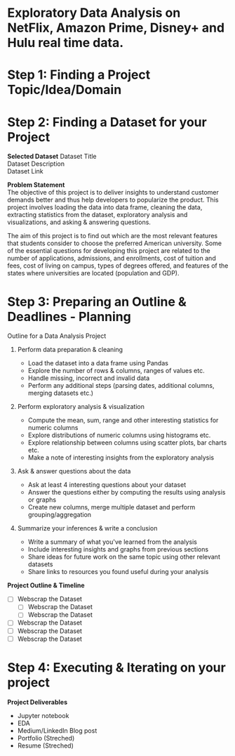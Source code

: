 # Exploratory Data Analysis on NetFlix, Amazon Prime, Disney+ and Hulu real time data. 
# Step 1: Finding a Project Topic/Idea/Domain
# Step 2: Finding a Dataset for your Project

**Selected Dataset**
Dataset Title  
Dataset Description   
Dataset Link    

**Problem Statement**   
The objective of this project is to deliver insights to understand customer demands better and thus help developers to popularize the product. This project involves loading the data into data frame, cleaning the data, extracting statistics from the dataset, exploratory analysis and visualizations, and asking & answering questions.  
  
The aim of this project is to find out which are the most relevant features that students consider to choose the preferred American university. Some of the essential questions for developing this project are related to the number of applications, admissions, and enrollments, cost of tuition and fees, cost of living on campus, types of degrees offered, and features of the states where universities are located (population and GDP).

# Step 3: Preparing an Outline & Deadlines - Planning

Outline for a Data Analysis Project   

1. Perform data preparation & cleaning
    - Load the dataset into a data frame using Pandas
    - Explore the number of rows & columns, ranges of values etc.
    - Handle missing, incorrect and invalid data
    - Perform any additional steps (parsing dates, additional columns, merging datasets etc.)
    
2. Perform exploratory analysis & visualization
    - Compute the mean, sum, range and other interesting statistics for numeric columns
    - Explore distributions of numeric columns using histograms etc.
    - Explore relationship between columns using scatter plots, bar charts etc.
    - Make a note of interesting insights from the exploratory analysis
    
3. Ask & answer questions about the data
    - Ask at least 4 interesting questions about your dataset
    - Answer the questions either by computing the results using analysis or graphs
    - Create new columns, merge multiple dataset and perform grouping/aggregation
    
4. Summarize your inferences & write a conclusion
    - Write a summary of what you've learned from the analysis
    - Include interesting insights and graphs from previous sections
    - Share ideas for future work on the same topic using other relevant datasets
    - Share links to resources you found useful during your analysis


**Project Outline & Timeline**  

- [ ] Webscrap the Dataset
    - [ ] Webscrap the Dataset
    - [ ] Webscrap the Dataset
- [ ] Webscrap the Dataset
- [ ] Webscrap the Dataset
- [ ] Webscrap the Dataset

# Step 4: Executing & Iterating on your project


**Project Deliverables**   

- Jupyter notebook
- EDA
- Medium/LinkedIn Blog post
- Portfolio (Streched)
- Resume (Streched)
 
